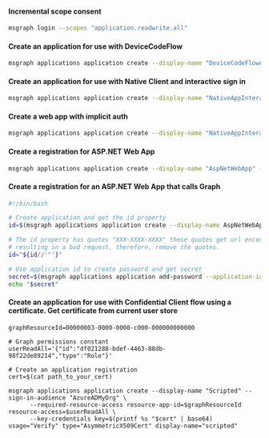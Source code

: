  #### Incremental scope consent

 ```sh
 msgraph login --scopes "application.readwrite.all"
 ```

 #### Create an application for use with DeviceCodeFlow

```sh
msgraph applications application create --display-name "DeviceCodeFlowApp" --is-fallback-public-client --public-client redirect-uris="https://login.microsoftonline.com/common/oauth2/nativeclient"
```

#### Create an application for use with  Native Client and  interactive sign in

```sh
msgraph applications application create --display-name "NativeAppInteractiveFlow" --is-fallback-public-client --public-client redirect-uris="http://localhost"
```

#### Create a web app with implicit auth

```sh
msgraph applications application create --display-name "NativeAppInteractiveFlow" --redirect-uris="http://localhost" --implicit-grant-settings enable-access-token-issuance=true enable-id-token-issuance=true
```

#### Create a registration for ASP.NET Web App

```sh
msgraph applications application create --display-name "AspNetWebApp" --redirect-uris="https://localhost:5001/signin-oidc" --implicit-grant-settings enable-id-token-issuance=true --required-resource-access resource-app-id="00000003-0000-0000-c000-000000000000" resource-access='{"type":"Scope","id":"e1fe6dd8-ba31-4d61-89e7-88639da4683d"}'
```

#### Create a registration for an ASP.NET Web App that calls Graph
```sh
#!/bin/bash

# Create application and get the id property
id=$(msgraph applications application create --display-name AspNetWebApp --redirect-uris=https://localhost:5001/signin-oidc --logout-url https://localhost:5001/signout-oidc --implicit-grant-settings enable-id-token-issuance=true --required-resource-access resource-app-id=00000003-0000-0000-c000-000000000000 resource-access='{"type":"Scope","id":"e1fe6dd8-ba31-4d61-89e7-88639da4683d"}' --query id)

# The id property has quotes "XXX-XXXX-XXXX" these quotes get url encoded when running the add-password command
# resulting in a bad request, therefore, remove the quotes.
id="${id//'"'}"

# Use application id to create password and get secret
secret=$(msgraph applications application add-password --application-id $id)
echo "$secret"
```


#### Create an application for use with Confidential Client flow using a certificate. Get certificate from current user store

```shell
graphResourceId=00000003-0000-0000-c000-000000000000

# Graph permissions constant
userReadAll='{"id":"df021288-bdef-4463-88db-98f22de89214","type":"Role"}'

# Create an application registration
cert=$(cat path_to_your_cert)

msgraph applications application create --display-name "Scripted" --sign-in-audience "AzureADMyOrg" \
      --required-resource-access resource-app-id=$graphResourceId resource-access=$userReadAll \
      --key-credentials key=$(printf %s "$cert" | base64) usage="Verify" type="AsymmetricX509Cert" display-name="scripted"
```

